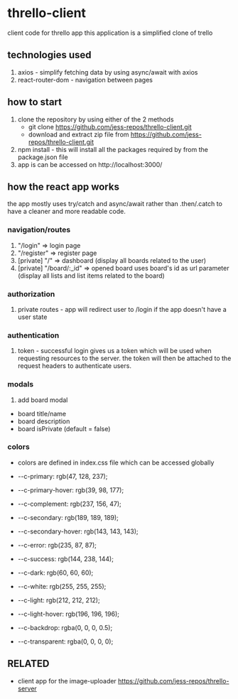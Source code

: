 # thrello-client

client code for thrello app
this application is a simplified clone of trello

## technologies used

1. axios - simplify fetching data by using async/await with axios
2. react-router-dom - navigation between pages

## how to start

1. clone the repository by using either of the 2 methods
   - git clone https://github.com/jess-repos/thrello-client.git
   - download and extract zip file from https://github.com/jess-repos/thrello-client.git
2. npm install - this will install all the packages required by from the package.json file
3. app is can be accessed on http://localhost:3000/

## how the react app works

the app mostly uses try/catch and async/await rather than .then/.catch to have a cleaner and more readable code.

### navigation/routes

1. "/login" => login page
2. "/register" => register page
3. [private] "/" => dashboard (display all boards related to the user)
4. [private] "/board/:\_id" => opened board uses board's id as url parameter (display all lists and list items related to the board)

### authorization

1. private routes - app will redirect user to /login if the app doesn't have a user state

### authentication

1. token - successful login gives us a token which will be used when requesting resources to the server. the token will then be attached to the request headers to authenticate users.

### modals

1. add board modal

- board title/name
- board description
- board isPrivate (default = false)

### colors

- colors are defined in index.css file which can be accessed globally

- --c-primary: rgb(47, 128, 237);
- --c-primary-hover: rgb(39, 98, 177);
- --c-complement: rgb(237, 156, 47);
- --c-secondary: rgb(189, 189, 189);
- --c-secondary-hover: rgb(143, 143, 143);
- --c-error: rgb(235, 87, 87);
- --c-success: rgb(144, 238, 144);
- --c-dark: rgb(60, 60, 60);
- --c-white: rgb(255, 255, 255);
- --c-light: rgb(212, 212, 212);
- --c-light-hover: rgb(196, 196, 196);
- --c-backdrop: rgba(0, 0, 0, 0.5);
- --c-transparent: rgba(0, 0, 0, 0);

## RELATED

- client app for the image-uploader https://github.com/jess-repos/thrello-server
